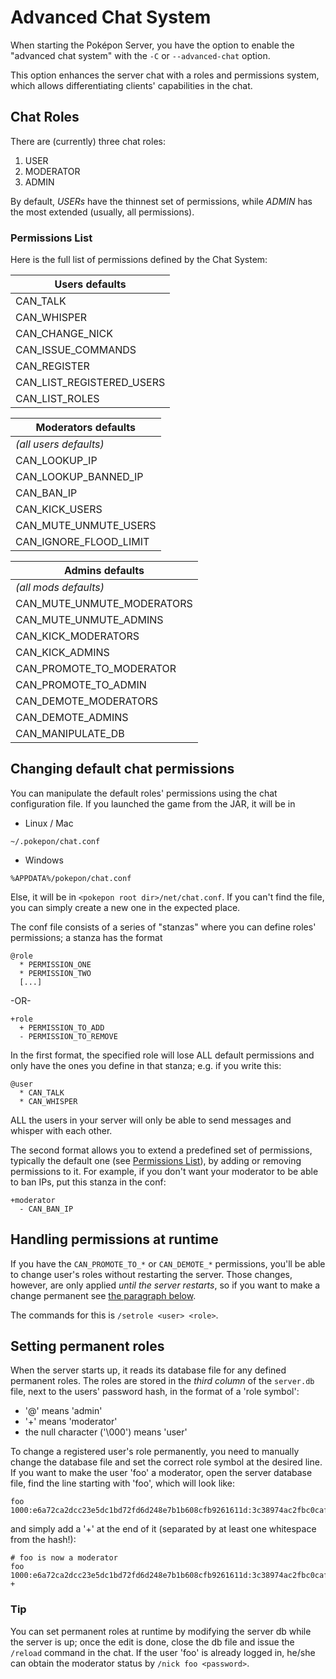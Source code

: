 Advanced Chat System
===================================================

When starting the Poképon Server, you have the option to enable the
"advanced chat system" with the `-C` or `--advanced-chat` option.

This option enhances the server chat with a roles and permissions system,
which allows differentiating clients' capabilities in the chat.

Chat Roles
---------------------------------------------------
There are (currently) three chat roles:
1. USER
2. MODERATOR
3. ADMIN

By default, *USERs* have the thinnest set of permissions, while *ADMIN* has 
the most extended (usually, all permissions).

### Permissions List
Here is the full list of permissions defined by the Chat System:

| Users defaults             |
| -------------------------- |
| CAN_TALK                   |
| CAN_WHISPER                |
| CAN_CHANGE_NICK            |
| CAN_ISSUE_COMMANDS         |
| CAN_REGISTER               |
| CAN_LIST_REGISTERED_USERS  |
| CAN_LIST_ROLES             |

| Moderators defaults        |
| -------------------------- |
| *(all users defaults)*     |
| CAN_LOOKUP_IP              |
| CAN_LOOKUP_BANNED_IP       |
| CAN_BAN_IP                 |
| CAN_KICK_USERS             |
| CAN_MUTE_UNMUTE_USERS      |
| CAN_IGNORE_FLOOD_LIMIT     |

| Admins defaults            |
| -------------------------- |
| *(all mods defaults)*      |
| CAN_MUTE_UNMUTE_MODERATORS |
| CAN_MUTE_UNMUTE_ADMINS     |
| CAN_KICK_MODERATORS        |
| CAN_KICK_ADMINS            |
| CAN_PROMOTE_TO_MODERATOR   |
| CAN_PROMOTE_TO_ADMIN       |
| CAN_DEMOTE_MODERATORS      |
| CAN_DEMOTE_ADMINS          |
| CAN_MANIPULATE_DB          |

Changing default chat permissions
-------------------------------------------------------------------
You can manipulate the default roles' permissions using the chat configuration file.
If you launched the game from the JAR, it will be in
* Linux / Mac
```
~/.pokepon/chat.conf
```
* Windows
```
%APPDATA%/pokepon/chat.conf
```

Else, it will be in `<pokepon root dir>/net/chat.conf`. If you can't find the file, you
can simply create a new one in the expected place.

The conf file consists of a series of "stanzas" where you can define roles' permissions;
a stanza has the format
```
@role
  * PERMISSION_ONE
  * PERMISSION_TWO
  [...]
```
-OR-
```
+role
  + PERMISSION_TO_ADD
  - PERMISSION_TO_REMOVE
```

In the first format, the specified role will lose ALL default permissions and only have the
ones you define in that stanza; e.g. if you write this:
```
@user
  * CAN_TALK
  * CAN_WHISPER
```

ALL the users in your server will only be able to send messages and whisper with each other.

The second format allows you to extend a predefined set of permissions, typically the default
one (see [Permissions List](#permissions-list)), by adding or removing permissions to it.
For example, if you don't want your moderator to be able to ban IPs, put this stanza in the conf:
```
+moderator
  - CAN_BAN_IP
```

Handling permissions at runtime
----------------------------------------------------------------
If you have the `CAN_PROMOTE_TO_*` or `CAN_DEMOTE_*` permissions, you'll be able to change
user's roles without restarting the server. Those changes, however, are only applied
*until the server restarts*, so if you want to make a change permanent see 
[the paragraph below](#setting-permanent-roles).

The commands for this is `/setrole <user> <role>`. 

Setting permanent roles
----------------------------------------------------------------
When the server starts up, it reads its database file for any defined permanent roles.
The roles are stored in the *third column* of the `server.db` file, next to the users'
password hash, in the format of a 'role symbol':
* '@' means 'admin'
* '+' means 'moderator'
* the null character ('\000') means 'user'

To change a registered user's role permanently, you need to manually change the database
file and set the correct role symbol at the desired line.
If you want to make the user 'foo' a moderator, open the server database file, find the
line starting with 'foo', which will look like:
```
foo	1000:e6a72ca2dcc23e5dc1bd72fd6d248e7b1b608cfb9261611d:3c38974ac2fbc0caf624a675bd6848a66ea4db20946ca1ab 
```
and simply add a '+' at the end of it (separated by at least one whitespace from the hash!):
```
# foo is now a moderator
foo	1000:e6a72ca2dcc23e5dc1bd72fd6d248e7b1b608cfb9261611d:3c38974ac2fbc0caf624a675bd6848a66ea4db20946ca1ab +
```

### Tip
You can set permanent roles at runtime by modifying the server db while the server is up; once the edit is done,
close the db file and issue the `/reload` command in the chat. If the user 'foo' is already logged in, he/she
can obtain the moderator status by `/nick foo <password>`.
